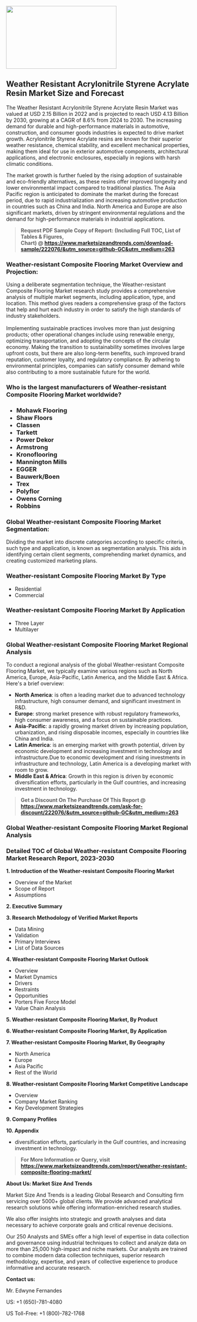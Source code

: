 <p><img class="alignnone size-medium wp-image-20088" src="https://ffe5etoiles.com/wp-content/uploads/2024/12/MST1-300x171.png" alt="" width="300" height="171" /></p><h2>Weather Resistant Acrylonitrile Styrene Acrylate Resin Market Size and Forecast</h2><p>The Weather Resistant Acrylonitrile Styrene Acrylate Resin Market was valued at USD 2.15 Billion in 2022 and is projected to reach USD 4.13 Billion by 2030, growing at a CAGR of 8.6% from 2024 to 2030. The increasing demand for durable and high-performance materials in automotive, construction, and consumer goods industries is expected to drive market growth. Acrylonitrile Styrene Acrylate resins are known for their superior weather resistance, chemical stability, and excellent mechanical properties, making them ideal for use in exterior automotive components, architectural applications, and electronic enclosures, especially in regions with harsh climatic conditions.</p><p>The market growth is further fueled by the rising adoption of sustainable and eco-friendly alternatives, as these resins offer improved longevity and lower environmental impact compared to traditional plastics. The Asia Pacific region is anticipated to dominate the market during the forecast period, due to rapid industrialization and increasing automotive production in countries such as China and India. North America and Europe are also significant markets, driven by stringent environmental regulations and the demand for high-performance materials in industrial applications.</p></p><blockquote id="" class=""><strong>Request PDF Sample Copy of Report: (Including Full TOC, List of Tables &amp; Figures, Chart)&nbsp;@&nbsp;<strong><a href="https://www.marketsizeandtrends.com/download-sample/222076/&utm_source=github-GC&utm_medium=263" target="_blank">https://www.marketsizeandtrends.com/download-sample/222076/&utm_source=github-GC&utm_medium=263</a></strong></strong></blockquote><h3 id="" class="">Weather-resistant Composite Flooring Market&nbsp;Overview and Projection:</h3><p id="" class="">Using a deliberate segmentation technique, the Weather-resistant Composite Flooring Market research study provides a comprehensive analysis of multiple market segments, including application, type, and location. This method gives readers a comprehensive grasp of the factors that help and hurt each industry in order to satisfy the high standards of industry stakeholders. <br /> <br />Implementing sustainable practices involves more than just designing products; other operational changes include using renewable energy, optimizing transportation, and adopting the concepts of the circular economy. Making the transition to sustainability sometimes involves large upfront costs, but there are also long-term benefits, such improved brand reputation, customer loyalty, and regulatory compliance. By adhering to environmental principles, companies can satisfy consumer demand while also contributing to a more sustainable future for the world.</p><h3 id="" class="">Who is the largest manufacturers of&nbsp;Weather-resistant Composite Flooring Market worldwide?</h3><h3 class=""><p><ul><li>Mohawk Flooring </li><li> Shaw Floors </li><li> Classen </li><li> Tarkett </li><li> Power Dekor </li><li> Armstrong </li><li> Kronoflooring </li><li> Mannington Mills </li><li> EGGER </li><li> Bauwerk/Boen </li><li> Trex </li><li> Polyflor </li><li> Owens Corning </li><li> Robbins</li></ul></p></h3><h3 id="" class="">Global&nbsp;Weather-resistant Composite Flooring Market Segmentation:</h3><p id="" class="">Dividing the market into discrete categories according to specific criteria, such type and application, is known as segmentation analysis. This aids in identifying certain client segments, comprehending market dynamics, and creating customized marketing plans.</p><h3 id="" class="">Weather-resistant Composite Flooring Market&nbsp;By Type</h3><p><p><ul><li>Residential</li><li> Commercial</p></li></ul></p></p><h3 id="" class="">Weather-resistant Composite Flooring Market&nbsp;By Application</h3><p class=""><p><ul><li>Three Layer</li><li> Multilayer</li></ul></p></p><h3 id="" class="">Global Weather-resistant Composite Flooring Market Regional Analysis</h3><p id="" class="">To conduct a regional analysis of the global Weather-resistant Composite Flooring Market, we typically examine various regions such as North America, Europe, Asia-Pacific, Latin America, and the Middle East &amp; Africa. Here's a brief overview:</p><ul><li><strong>North America</strong>: is often a leading market due to advanced technology infrastructure, high consumer demand, and significant investment in R&amp;D.</li><li><strong>Europe</strong>: strong market presence with robust regulatory frameworks, high consumer awareness, and a focus on sustainable practices.</li><li><strong>Asia-Pacific</strong>: a rapidly growing market driven by increasing population, urbanization, and rising disposable incomes, especially in countries like China and India.</li><li><strong>Latin America</strong>: is an emerging market with growth potential, driven by economic development and increasing investment in technology and infrastructure.Due to economic development and rising investments in infrastructure and technology, Latin America is a developing market with room to grow.</li><li><strong>Middle East &amp; Africa</strong>: Growth in this region is driven by economic diversification efforts, particularly in the Gulf countries, and increasing investment in technology.</li></ul><blockquote id="" class=""><strong>Get a Discount On The Purchase Of This Report @ <strong><a href="https://www.marketsizeandtrends.com/ask-for-discount/222076/&utm_source=github-GC&utm_medium=263" target="_blank">https://www.marketsizeandtrends.com/ask-for-discount/222076/&utm_source=github-GC&utm_medium=263</a></strong></strong></blockquote><h3 id="" class="">Global Weather-resistant Composite Flooring Market Regional Analysis</h3><h3 id="" class="">Detailed TOC of Global Weather-resistant Composite Flooring Market Research Report, 2023-2030</h3><p id="" class=""><strong>1. Introduction of the Weather-resistant Composite Flooring Market</strong></p><ul><li>Overview of the Market</li><li>Scope of Report</li><li>Assumptions</li></ul><p id="" class=""><strong>2. Executive Summary</strong></p><p id="" class=""><strong>3. Research Methodology of Verified Market Reports</strong></p><ul><li>Data Mining</li><li>Validation</li><li>Primary Interviews</li><li>List of Data Sources</li></ul><p id="" class=""><strong>4. Weather-resistant Composite Flooring Market Outlook</strong></p><ul><li>Overview</li><li>Market Dynamics</li><li>Drivers</li><li>Restraints</li><li>Opportunities</li><li>Porters Five Force Model</li><li>Value Chain Analysis</li></ul><p id="" class=""><strong>5. Weather-resistant Composite Flooring Market, By Product</strong></p><p id="" class=""><strong>6. Weather-resistant Composite Flooring Market, By Application</strong></p><p id="" class=""><strong>7. Weather-resistant Composite Flooring Market, By Geography</strong></p><ul><li>North America</li><li>Europe</li><li>Asia Pacific</li><li>Rest of the World</li></ul><p id="" class=""><strong>8. Weather-resistant Composite Flooring Market Competitive Landscape</strong></p><ul><li>Overview</li><li>Company Market Ranking</li><li>Key Development Strategies</li></ul><p id="" class=""><strong>9. Company Profiles</strong></p><p id="" class=""><strong>10. Appendix</strong></p><ul><li>diversification efforts, particularly in the Gulf countries, and increasing investment in technology.</li></ul><blockquote id="" class=""><strong>For More Information or Query, visit <strong><strong><a href="https://www.marketsizeandtrends.com/report/weather-resistant-composite-flooring-market/" target="_blank">https://www.marketsizeandtrends.com/report/weather-resistant-composite-flooring-market/</a></strong></strong></strong></blockquote><p id="" class=""><strong>About Us: Market Size And Trends</strong></p><p id="" class="">Market Size And Trends is a leading Global Research and Consulting firm servicing over 5000+ global clients. We provide advanced analytical research solutions while offering information-enriched research studies.</p><p id="" class="">We also offer insights into strategic and growth analyses and data necessary to achieve corporate goals and critical revenue decisions.</p><p id="" class="">Our 250 Analysts and SMEs offer a high level of expertise in data collection and governance using industrial techniques to collect and analyze data on more than 25,000 high-impact and niche markets. Our analysts are trained to combine modern data collection techniques, superior research methodology, expertise, and years of collective experience to produce informative and accurate research.</p><p id="" class=""><strong>Contact us:</strong></p><p id="" class="">Mr. Edwyne Fernandes</p><p id="" class="">US: +1 (650)-781-4080</p><p id="" class="">US Toll-Free: +1 (800)-782-1768</p>

